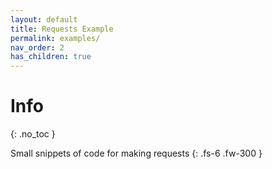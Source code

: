 ```yaml
---
layout: default
title: Requests Example
permalink: examples/
nav_order: 2
has_children: true
---
```


# Info
{: .no_toc }

Small snippets of code for making requests 
{: .fs-6 .fw-300 }

